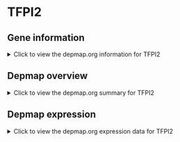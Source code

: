 <h1>TFPI2</h1>

<h2>Gene information</h2>
<details>
  <summary>Click to view the depmap.org information for TFPI2</summary>
  <iframe src="https://depmap.org/portal/gene/TFPI2?tab=about" style="border:none;width:100%;height:800px"></iframe>
</details>

<h2>Depmap overview</h2>
<details>
  <summary>Click to view the depmap.org summary for TFPI2</summary>
  <iframe src="https://depmap.org/portal/gene/TFPI2?tab=overview" style="border:none;width:100%;height:800px"></iframe>
</details>

<h2>Depmap expression</h2>
<details>
  <summary>Click to view the depmap.org expression data for TFPI2</summary>
  <iframe src="https://depmap.org/portal/gene/TFPI2?tab=characterization" style="border:none;width:100%;height:800px"></iframe>
</details>


<!--
<h2>Reactome Pathway diagram</h2>
PNAME
-->


